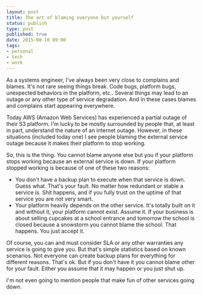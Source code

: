 ```yaml
--- 
layout: post
title: The art of blaming everyone but yourself
status: publish
type: post
published: true
date: 2015-08-10 09:00
tags: 
- personal
- tech
- work
---
```


As a systems engineer, I've always been very close to complains and blames. It's not rare seeing things break. Code bugs, platform bugs, unexpected behaviors in the platform, etc.. Several things may lead to an outage or any other type of service degradation. And in these cases blames and complains start appearing everywhere.

Today AWS (Amazon Web Services) has experienced a partial outage of their S3 platform. I'm lucky to be mostly surrounded by people that, at least in part, understand the nature of an internet outage. However, in these situations (included today one) I see people blaming the external service outage because it makes their platform to stop working.

So, this is the thing. You cannot blame anyone else but you if your platform stops working because an external service is down. If your platform stopped working is because of one of these two reasons:

* You don't have a backup plan to execute when that service is down. Guess what. That's your fault. No matter how redundant or stable a service is. Shit happens, and if you fully trust on the uptime of that service you are not very smart.
* Your platform heavily depends on the other service. It's totally built on it and without it, your platform cannot exist. Assume it. If your business is about selling cupcakes at a school entrance and tomorrow the school is closed because a snowstorm you cannot blame the school. That happens. You just accept it.

Of course, you can and must consider SLA or any other warranties any service is going to give you. But that's simple statistics based on known scenarios. Not everyone can create backup plans for everything for different reasons. That's ok. But if you don't have it you cannot blame other for your fault. Either you assume that it may happen or you just shut up.

I'm not even going to mention people that make fun of other services going down.
